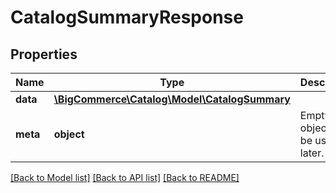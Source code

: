 # CatalogSummaryResponse

## Properties
Name | Type | Description | Notes
------------ | ------------- | ------------- | -------------
**data** | [**\BigCommerce\Catalog\Model\CatalogSummary**](CatalogSummary.md) |  | [optional] 
**meta** | **object** | Empty meta object; may be used later. | [optional] 

[[Back to Model list]](../../README.md#documentation-for-models) [[Back to API list]](../../README.md#documentation-for-api-endpoints) [[Back to README]](../../README.md)

